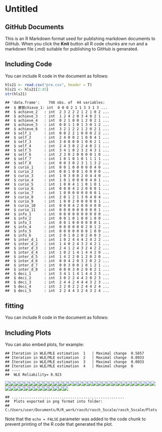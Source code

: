 Untitled
================

## GitHub Documents

This is an R Markdown format used for publishing markdown documents to
GitHub. When you click the **Knit** button all R code chunks are run and
a markdown file (.md) suitable for publishing to GitHub is generated.

## Including Code

You can include R code in the document as follows:

``` r
hls21 <- read.csv("pre.csv", header = T)
hls21 <- hls21[2:45]
str(hls21)
```

    ## 'data.frame':    748 obs. of  44 variables:
    ##  $ 癤풹chieve_1: int  0 0 0 2 1 1 3 3 1 3 ...
    ##  $ achieve_2   : int  2 3 2 2 2 1 2 1 0 2 ...
    ##  $ achieve_3   : int  1 2 4 2 0 3 4 0 2 1 ...
    ##  $ achieve_4   : int  0 2 1 0 0 1 2 0 2 1 ...
    ##  $ achieve_5   : int  0 0 1 1 0 1 3 0 1 2 ...
    ##  $ achieve_6   : int  3 2 1 2 2 1 2 0 2 1 ...
    ##  $ self_1      : int  0 0 2 2 1 0 0 0 2 2 ...
    ##  $ self_2      : int  2 4 0 0 2 1 0 0 4 1 ...
    ##  $ self_3      : int  3 0 0 0 0 1 0 0 2 1 ...
    ##  $ self_4      : int  2 4 3 0 2 2 4 0 2 1 ...
    ##  $ self_5      : int  3 4 1 0 2 3 2 4 3 1 ...
    ##  $ self_6      : int  2 3 0 2 0 0 0 0 1 0 ...
    ##  $ self_7      : int  1 0 1 0 1 0 1 1 1 1 ...
    ##  $ self_8      : int  0 0 3 0 2 3 1 1 3 2 ...
    ##  $ curio_1     : int  0 0 1 0 0 0 0 0 4 0 ...
    ##  $ curio_2     : int  0 0 1 0 0 1 0 0 0 0 ...
    ##  $ curio_3     : int  1 0 3 0 0 2 0 4 4 0 ...
    ##  $ curio_4     : int  1 0 1 0 0 0 0 4 0 1 ...
    ##  $ curio_5     : int  1 0 0 4 1 1 0 1 0 1 ...
    ##  $ curio_6     : int  0 0 0 4 2 2 0 0 0 1 ...
    ##  $ curio_7     : int  1 0 0 0 0 0 0 0 0 1 ...
    ##  $ curio_8     : int  2 0 1 2 1 3 0 4 0 4 ...
    ##  $ curio_9     : int  1 0 0 2 0 0 0 0 0 1 ...
    ##  $ curio_10    : int  0 0 0 4 2 0 0 4 0 0 ...
    ##  $ curio_11    : int  0 0 0 0 0 0 0 0 0 1 ...
    ##  $ info_1      : int  0 0 0 0 0 0 0 0 0 0 ...
    ##  $ info_2      : int  0 0 1 0 1 0 0 1 0 0 ...
    ##  $ info_3      : int  0 0 1 0 0 0 0 0 0 1 ...
    ##  $ info_4      : int  0 0 0 0 0 0 2 0 1 2 ...
    ##  $ info_5      : int  0 0 0 0 0 0 0 1 0 0 ...
    ##  $ info_6      : int  2 0 1 0 2 0 2 0 0 3 ...
    ##  $ inter_d_1   : int  1 0 2 4 4 4 2 4 2 2 ...
    ##  $ inter_d_2   : int  1 4 0 2 4 3 2 4 2 1 ...
    ##  $ inter_d_3   : int  2 4 1 2 4 3 2 4 2 2 ...
    ##  $ inter_d_4   : int  1 0 2 1 4 1 4 4 2 0 ...
    ##  $ inter_d_5   : int  1 4 2 2 0 1 2 0 2 0 ...
    ##  $ inter_d_6   : int  0 0 4 2 0 3 2 0 2 2 ...
    ##  $ inter_d_7   : int  0 0 3 0 0 1 0 1 2 1 ...
    ##  $ inter_d_8   : int  0 0 0 3 0 2 0 0 2 1 ...
    ##  $ deci_1      : int  3 4 1 1 4 1 4 4 2 3 ...
    ##  $ deci_2      : int  3 0 2 2 4 4 2 0 2 3 ...
    ##  $ deci_3      : int  2 4 4 2 4 4 4 3 2 3 ...
    ##  $ deci_4      : int  2 2 0 2 2 2 4 4 2 4 ...
    ##  $ deci_5      : int  2 2 4 4 3 2 4 3 2 4 ...

## fitting

You can include R code in the document as follows:

## Including Plots

You can also embed plots, for example:

    ## Iteration in WLE/MLE estimation  1   | Maximal change  0.5657 
    ## Iteration in WLE/MLE estimation  2   | Maximal change  0.0933 
    ## Iteration in WLE/MLE estimation  3   | Maximal change  0.0033 
    ## Iteration in WLE/MLE estimation  4   | Maximal change  0 
    ## ----
    ##  WLE Reliability= 0.923

![](index_files/figure-gfm/pressure-1.png)<!-- -->![](index_files/figure-gfm/pressure-2.png)<!-- -->![](index_files/figure-gfm/pressure-3.png)<!-- -->![](index_files/figure-gfm/pressure-4.png)<!-- -->![](index_files/figure-gfm/pressure-5.png)<!-- -->![](index_files/figure-gfm/pressure-6.png)<!-- -->![](index_files/figure-gfm/pressure-7.png)<!-- -->![](index_files/figure-gfm/pressure-8.png)<!-- -->![](index_files/figure-gfm/pressure-9.png)<!-- -->![](index_files/figure-gfm/pressure-10.png)<!-- -->![](index_files/figure-gfm/pressure-11.png)<!-- -->![](index_files/figure-gfm/pressure-12.png)<!-- -->![](index_files/figure-gfm/pressure-13.png)<!-- -->![](index_files/figure-gfm/pressure-14.png)<!-- -->![](index_files/figure-gfm/pressure-15.png)<!-- -->![](index_files/figure-gfm/pressure-16.png)<!-- -->![](index_files/figure-gfm/pressure-17.png)<!-- -->![](index_files/figure-gfm/pressure-18.png)<!-- -->![](index_files/figure-gfm/pressure-19.png)<!-- -->![](index_files/figure-gfm/pressure-20.png)<!-- -->![](index_files/figure-gfm/pressure-21.png)<!-- -->![](index_files/figure-gfm/pressure-22.png)<!-- -->![](index_files/figure-gfm/pressure-23.png)<!-- -->![](index_files/figure-gfm/pressure-24.png)<!-- -->![](index_files/figure-gfm/pressure-25.png)<!-- -->![](index_files/figure-gfm/pressure-26.png)<!-- -->![](index_files/figure-gfm/pressure-27.png)<!-- -->![](index_files/figure-gfm/pressure-28.png)<!-- -->![](index_files/figure-gfm/pressure-29.png)<!-- -->![](index_files/figure-gfm/pressure-30.png)<!-- -->![](index_files/figure-gfm/pressure-31.png)<!-- -->![](index_files/figure-gfm/pressure-32.png)<!-- -->![](index_files/figure-gfm/pressure-33.png)<!-- -->![](index_files/figure-gfm/pressure-34.png)<!-- -->![](index_files/figure-gfm/pressure-35.png)<!-- -->![](index_files/figure-gfm/pressure-36.png)<!-- -->![](index_files/figure-gfm/pressure-37.png)<!-- -->![](index_files/figure-gfm/pressure-38.png)<!-- -->![](index_files/figure-gfm/pressure-39.png)<!-- -->![](index_files/figure-gfm/pressure-40.png)<!-- -->![](index_files/figure-gfm/pressure-41.png)<!-- -->![](index_files/figure-gfm/pressure-42.png)<!-- -->![](index_files/figure-gfm/pressure-43.png)<!-- -->![](index_files/figure-gfm/pressure-44.png)<!-- -->

    ## ....................................................
    ##  Plots exported in png format into folder:
    ##  C:/Users/user/Documents/R/R_work/rasch/rasch_5scale/rasch_5scale/Plots

Note that the `echo = FALSE` parameter was added to the code chunk to
prevent printing of the R code that generated the plot.
